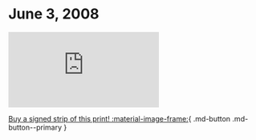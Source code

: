 # June 3, 2008

![](https://www.achewood.com/comic.php?date=06032008)

[Buy a signed strip of this print! :material-image-frame:](https://achewood-holiday-pop-up.myshopify.com/products/strip#06032008){ .md-button .md-button--primary }
